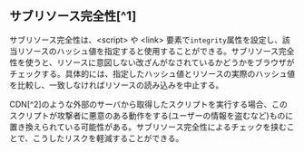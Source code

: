 ## サブリソース完全性[^1]

サブリソース完全性は、\<script\> や \<link\> 要素で`integrity`属性を設定し、該当リソースのハッシュ値を指定すると使用することができる。サブリソース完全性を使うと、リソースに意図しない改ざんがなされているかどうかをブラウザがチェックする。具体的には、指定したハッシュ値とリソースの実際のハッシュ値を比較し、一致しなければリソースの読み込みを中止する。

CDN[^2]のような外部のサーバから取得したスクリプトを実行する場合、このスクリプトが攻撃者に悪意のある動作をする(ユーザーの情報を盗むなど)ものに置き換えられている可能性がある。サブリソース完全性によるチェックを挟むことで、こうしたリスクを軽減することができる。

[1]: https://developer.mozilla.org/ja/docs/Web/Security/Subresource_Integrity
[2]: https://developer.mozilla.org/ja/docs/Glossary/CDN
